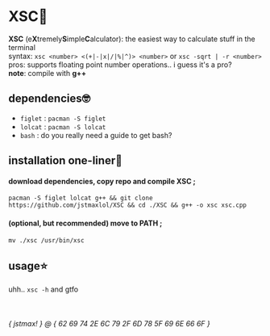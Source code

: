# XSC🧮
**XSC** (e**X**tremely**S**imple**C**alculator): the easiest way to calculate stuff in the terminal \
syntax: `xsc <number> <(+|-|x|/|%|^)> <number>` or `xsc -sqrt | -r <number>` \
pros: supports floating point number operations.. i guess it's a pro? \
**note**: compile with **g++**

## dependencies🤓
* `figlet` : `pacman -S figlet`
* `lolcat` : `pacman -S lolcat`
* `bash` : do you really need a guide to get bash?

## installation one-liner🤖
#### download dependencies, copy repo and compile **XSC** ;
`pacman -S figlet lolcat g++ && git clone https://github.com/jstmaxlol/XSC && cd ./XSC && g++ -o xsc xsc.cpp`
#### (optional, but recommended) move to PATH ;
`mv ./xsc /usr/bin/xsc`

## usage⭐
uhh.. `xsc -h` and gtfo

&nbsp;
###### { jstmax! } @ { 62 69 74 2E 6C 79 2F 6D 78 5F 69 6E 66 6F }
